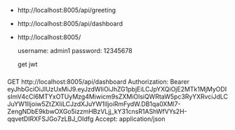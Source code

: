 * http://localhost:8005/api/greeting

* http://localhost:8005/api/dashboard


* http://localhost:8005/
  
    username: admin1
    password: 12345678
  
    get jwt

###

GET http://localhost:8005/api/dashboard
Authorization: Bearer eyJhbGciOiJIUzUxMiJ9.eyJzdWIiOiJhZG1pbjEiLCJpYXQiOjE2MTk1MjMyODIsImV4cCI6MTYxOTUyMzg4Miwicm9sZXMiOlsiQWRtaW5pc3RyYXRvciJdLCJuYW1lIjoiw5ZtZXIiLCJzdXJuYW1lIjoiRmFydW.DB1qa0XMl7-ZengNDbE9kbwOXGo5izzmHBzVLjj_kY31cnsR1AShWfVYs2H-qqvetDIRXFSJGo7zLBJ_OIdfg
Accept: application/json
   